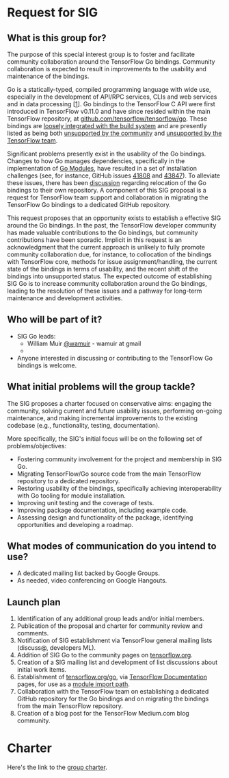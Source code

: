 # Request for SIG

## What is this group for?

The purpose of this special interest group is to foster and facilitate
community collaboration around the TensorFlow Go bindings.  Community
collaboration is expected to result in improvements to the usability and
maintenance of the bindings.

Go is a statically-typed, compiled programming language with wide use,
especially in the development of API/RPC services, CLIs and web services and in
data processing [[1](https://blog.golang.org/survey2020-result)].  Go bindings
to the TensorFlow C API were first introduced in TensorFlow v0.11.0 and have
since resided within the main TensorFlow repository, at
[github.com/tensorflow/tensorflow/go](https://github.com/tensorflow/tensorflow/tree/r2.6/tensorflow/go).
These bindings are
[loosely integrated with the build system](https://github.com/tensorflow/tensorflow/pull/50934)
and are presently listed as being both
[unsupported by the community](https://www.tensorflow.org/versions) and
[unsupported by the TensorFlow team](https://github.com/tensorflow/build/tree/master/golang_install_guide).

Significant problems presently exist in the usability of the Go bindings.
Changes to how Go manages dependencies, specifically in the implementation of
[Go Modules](https://blog.golang.org/using-go-modules), have resulted in a set
of installation challenges (see, for instance, GitHub issues
[41808](https://github.com/tensorflow/tensorflow/issues/41808) and
[43847](https://github.com/tensorflow/tensorflow/issues/43847)). To alleviate
these issues, there has been
[discussion](https://github.com/tensorflow/tensorflow/pull/44655#issuecomment-725040183)
regarding relocation of the Go bindings to their own repository.  A component
of this SIG proposal is a request for TensorFlow team support and collaboration
in migrating the TensorFlow Go bindings to a dedicated GitHub repository.

This request proposes that an opportunity exists to establish a effective SIG
around the Go bindings. In the past, the TensorFlow developer community has
made valuable contributions to the Go bindings, but community contributions
have been sporadic. Implicit in this request is an acknowledgment that the
current approach is unlikely to fully promote community collaboration due, for
instance, to collocation of the bindings with TensorFlow core, methods for
issue assignment/handling, the current state of the bindings in terms of
usability, and the recent shift of the bindings into unsupported status.  The
expected outcome of establishing SIG Go is to increase community collaboration
around the Go bindings, leading to the resolution of these issues and a pathway
for long-term maintenance and development activities.

## Who will be part of it?

* SIG Go leads:
  - William Muir [@wamuir](https://github.com/wamuir) - wamuir at gmail
  - 
* Anyone interested in discussing or contributing to the TensorFlow Go bindings is welcome.

## What initial problems will the group tackle?

The SIG proposes a charter focused on conservative aims: engaging the
community, solving current and future usability issues, performing on-going
maintenance, and making incremental improvements to the existing codebase
(e.g., functionality, testing, documentation).

More specifically, the SIG's initial focus will be on the following set of
problems/objectives:

* Fostering community involvement for the project and membership in SIG Go.
* Migrating TensorFlow/Go source code from the main TensorFlow repository to
  a dedicated repository.
* Restoring usability of the bindings, specifically achieving interoperability
  with Go tooling for module installation.
* Improving unit testing and the coverage of tests.
* Improving package documentation, including example code.
* Assessing design and functionality of the package, identifying opportunities
  and developing a roadmap.

## What modes of communication do you intend to use?

* A dedicated mailing list backed by Google Groups.
* As needed, video conferencing on Google Hangouts.

## Launch plan

1. Identification of any additional group leads and/or initial members.
2. Publication of the proposal and charter for community review and comments.
3. Notification of SIG establishment via TensorFlow general mailing lists
   (discuss@, developers ML).
4. Addition of SIG Go to the community pages on
   [tensorflow.org](https://tensorflow.org).
5. Creation of a SIG mailing list and development of list discussions about
   initial work items.
6. Establishment of [tensorflow.org/go](https://tensorflow.org/go), via
   [TensorFlow Documentation](https://github.com/tensorflow/docs) pages, for
   use as a [module import path](https://golang.org/ref/mod#vcs-find).
7. Collaboration with the TensorFlow team on establishing a dedicated 
   GitHub repository for the Go bindings and on migrating the bindings
   from the main TensorFlow repository.
8. Creation of a blog post for the TensorFlow Medium.com blog community.

# Charter

Here's the link to the [group charter](CHARTER.md).

